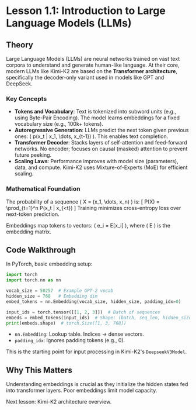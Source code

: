 # Lesson 1.1: Introduction to Large Language Models (LLMs)

## Theory

Large Language Models (LLMs) are neural networks trained on vast text corpora to understand and generate human-like language. At their core, modern LLMs like Kimi-K2 are based on the **Transformer architecture**, specifically the decoder-only variant used in models like GPT and DeepSeek.

### Key Concepts
- **Tokens and Vocabulary**: Text is tokenized into subword units (e.g., using Byte-Pair Encoding). The model learns embeddings for a fixed vocabulary size (e.g., 100k+ tokens).
- **Autoregressive Generation**: LLMs predict the next token given previous ones: \( p(x_t | x_1, \dots, x_{t-1}) \). This enables text completion.
- **Transformer Decoder**: Stacks layers of self-attention and feed-forward networks. No encoder; focuses on causal (masked) attention to prevent future peeking.
- **Scaling Laws**: Performance improves with model size (parameters), data, and compute. Kimi-K2 uses Mixture-of-Experts (MoE) for efficient scaling.

### Mathematical Foundation
The probability of a sequence \( X = (x_1, \dots, x_n) \) is:
\[
P(X) = \prod_{t=1}^n P(x_t | x_{<t})
\]
Training minimizes cross-entropy loss over next-token prediction.

Embeddings map tokens to vectors: \( e_i = E[x_i] \), where \( E \) is the embedding matrix.

## Code Walkthrough

In PyTorch, basic embedding setup:

```python
import torch
import torch.nn as nn

vocab_size = 50257  # Example GPT-2 vocab
hidden_size = 768   # Embedding dim
embed_tokens = nn.Embedding(vocab_size, hidden_size, padding_idx=0)

input_ids = torch.tensor([[1, 2, 3]])  # Batch of sequences
embeds = embed_tokens(input_ids)  # Shape: (batch, seq_len, hidden_size)
print(embeds.shape)  # torch.Size([1, 3, 768])
```

- `nn.Embedding`: Lookup table. Indices → dense vectors.
- `padding_idx`: Ignores padding tokens (e.g., 0).

This is the starting point for input processing in Kimi-K2's `DeepseekV3Model`.

## Why This Matters
Understanding embeddings is crucial as they initialize the hidden states fed into transformer layers. Poor embeddings limit model capacity.

Next lesson: Kimi-K2 architecture overview.
